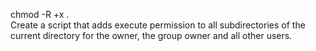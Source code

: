  chmod -R +x .     
Create a script that adds execute permission to all subdirectories of the current directory for the owner, the group owner and all other users.
